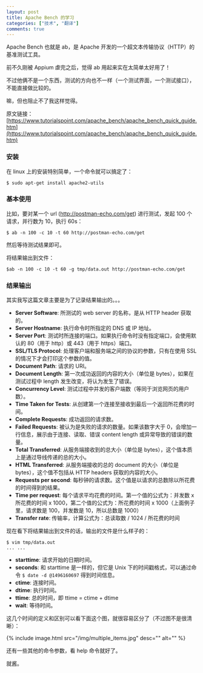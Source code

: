 ```yaml
---
layout: post
title: Apache Bench 的学习
categories: ["技术", "翻译"]
comments: true
---
```


Apache Bench 也就是 ab，是 Apache 开发的一个超文本传输协议（HTTP）的基准测试工具。

前不久刚被 Appium 虐完之后，觉得 ab 用起来实在太简单太好用了！

不过他俩不是一个东西，测试的方向也不一样（一个测试界面，一个测试接口），不能直接做比较的。

嘛，但也阻止不了我这样觉得。

<!--more-->

原文链接：[https://www.tutorialspoint.com/apache_bench/apache_bench_quick_guide.htm](https://www.tutorialspoint.com/apache_bench/apache_bench_quick_guide.htm)

### 安装

在 linux 上的安装特别简单，一个命令就可以搞定了：

```shell
$ sudo apt-get install apache2-utils
```

### 基本使用

比如，要对某一个 url (http://postman-echo.com/get) 进行测试，发起 100 个请求，并行数为 10，执行 60s：
```shell
$ ab -n 100 -c 10 -t 60 http://postman-echo.com/get
```

然后等待测试结果即可。

将结果输出到文件：
```shell
$ab -n 100 -c 10 -t 60 -g tmp/data.out http://postman-echo.com/get
```

### 结果输出

其实我写这篇文章主要是为了记录结果输出的。。。

- **Server Software**: 所测试的 web server 的名称，是从 HTTP header 获取的。
- **Server Hostname**: 执行命令时所指定的 DNS 或 IP 地址。
- **Server Port**: 测试时所连接的端口。如果执行命令时没有指定端口，会使用默认的 80（用于 http）或 443（用于 https）端口。
- **SSL/TLS Protocol**: 处理客户端和服务端之间的协议的参数，只有在使用 SSL 的情况下才会打印这个参数的值。
- **Document Path**: 请求的 URI。
- **Document Length**: 第一次成功返回的内容的大小（单位是 bytes），如果在测试过程中 length 发生改变，将认为发生了错误。
- **Concurrency Level**: 测试过程中并发的客户端数（等同于浏览网页的用户数）。
- **Time Taken for Tests**: 从创建第一个连接至接收到最后一个返回所花费的时间。
- **Complete Requests**: 成功返回的请求数。
- **Failed Requests**: 被认为是失败的请求的数量。如果该数字大于 0，会增加一行信息，展示由于连接、读取、错误 content length 或异常导致的错误的数量。
- **Total Transferred**: 从服务端接收到的总大小（单位是 bytes），这个值本质上是通过导线传递的总的大小。
- **HTML Transferred**: 从服务端接收的总的 document 的大小（单位是 bytes），这个值不包括从 HTTP headers 获取的内容的大小。
- **Requests per second**: 每秒钟的请求数。这个值是以请求的总数除以所花费的时间得到的结果。
-  **Time per request**: 每个请求平均花费的时间。第一个值的公式为：并发数 x 所花费的时间 x 1000，第二个值的公式为：所花费的时间 x 1000（上面例子里，请求数是 100，并发数是 10，所以总数是 1000）
- **Transfer rate**: 传输率，计算公式为：总读取数 / 1024 / 所花费的时间

现在看下将结果输出到文件的话，输出的文件是什么样子的：
```shell
$ vim tmp/data.out
... ...
```

- **starttime**: 请求开始的日期时间。
- **seconds**: 和 starttime 是一样的，但它是 Unix 下的时间戳格式，可以通过命令 `$ date -d @1496160697` 得到时间信息。
- **ctime**: 连接时间。
- **dtime**: 执行时间。
- **ttime**: 总的时间，即 ttime = ctime + dtime
- **wait**: 等待时间。

这几个时间的定义和区别可以看下面这个图，就很容易区分了（不过图不是很清晰）：

{% include image.html src="/img/multiple_items.jpg" desc="" alt="" %}

还有一些其他的命令参数，看 help 命令就好了。

就酱。
